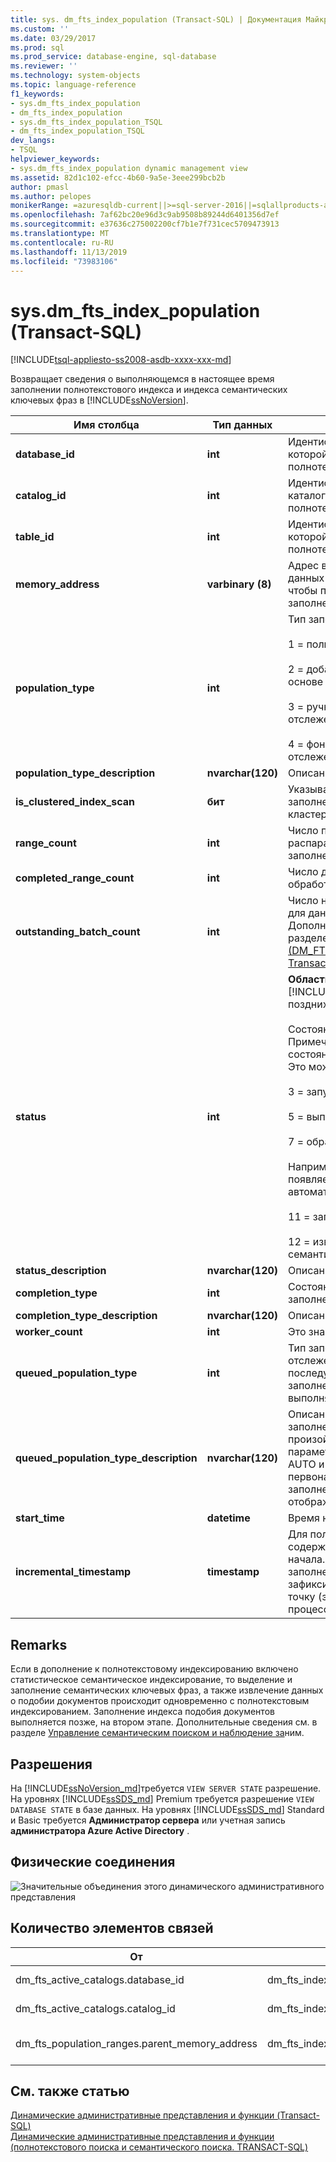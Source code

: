 ```yaml
---
title: sys. dm_fts_index_population (Transact-SQL) | Документация Майкрософт
ms.custom: ''
ms.date: 03/29/2017
ms.prod: sql
ms.prod_service: database-engine, sql-database
ms.reviewer: ''
ms.technology: system-objects
ms.topic: language-reference
f1_keywords:
- sys.dm_fts_index_population
- dm_fts_index_population
- sys.dm_fts_index_population_TSQL
- dm_fts_index_population_TSQL
dev_langs:
- TSQL
helpviewer_keywords:
- sys.dm_fts_index_population dynamic management view
ms.assetid: 82d1c102-efcc-4b60-9a5e-3eee299bcb2b
author: pmasl
ms.author: pelopes
monikerRange: =azuresqldb-current||>=sql-server-2016||=sqlallproducts-allversions||>=sql-server-linux-2017||=azuresqldb-mi-current
ms.openlocfilehash: 7af62bc20e96d3c9ab9508b89244d6401356d7ef
ms.sourcegitcommit: e37636c275002200cf7b1e7f731cec5709473913
ms.translationtype: MT
ms.contentlocale: ru-RU
ms.lasthandoff: 11/13/2019
ms.locfileid: "73983106"
---
```

# <a name="sysdm_fts_index_population-transact-sql"></a>sys.dm_fts_index_population (Transact-SQL)
[!INCLUDE[tsql-appliesto-ss2008-asdb-xxxx-xxx-md](../../includes/tsql-appliesto-ss2008-asdb-xxxx-xxx-md.md)]

  Возвращает сведения о выполняющемся в настоящее время заполнении полнотекстового индекса и индекса семантических ключевых фраз в [!INCLUDE[ssNoVersion](../../includes/ssnoversion-md.md)].  
 
|Имя столбца|Тип данных|Описание|  
|-----------------|---------------|-----------------|  
|**database_id**|**int**|Идентификатор базы данных, в которой содержится заполняемый полнотекстовый индекс.|  
|**catalog_id**|**int**|Идентификатор полнотекстового каталога, в котором содержится полнотекстовый индекс.|  
|**table_id**|**int**|Идентификатор таблицы, в которой содержится заполняемый полнотекстовый индекс.|  
|**memory_address**|**varbinary (8)**|Адрес внутренней структуры данных в памяти, используемый, чтобы представлять активное заполнение.|  
|**population_type**|**int**|Тип заполнения. Это может быть:<br /><br /> 1 = полное заполнение;<br /><br /> 2 = добавочное заполнение на основе отметок времени;<br /><br /> 3 = ручное обновление отслеженных изменений;<br /><br /> 4 = фоновое обновление отслеженных изменений.|  
|**population_type_description**|**nvarchar(120)**|Описание типа заполнения.|  
|**is_clustered_index_scan**|**бит**|Указывает, включает ли заполнение просмотр кластеризованных индексов.|  
|**range_count**|**int**|Число поддиапазонов, на которые распараллелена операция заполнения.|  
|**completed_range_count**|**int**|Число диапазонов, для которых обработка завершена.|  
|**outstanding_batch_count**|**int**|Число необработанных пакетов для данного заполнения. Дополнительные сведения см. в разделе [sys. &#40;DM_FTS_OUTSTANDING_BATCHES Transact-&#41;SQL](../../relational-databases/system-dynamic-management-views/sys-dm-fts-outstanding-batches-transact-sql.md).|  
|**status**|**int**|**Область применения**: [!INCLUDE[ssSQL11](../../includes/sssql11-md.md)] и более поздних версий.<br /><br /> Состояние операции заполнения. Примечание. Некоторые состояния являются временными. Это может быть:<br /><br /> 3 = запускается<br /><br /> 5 = выполняется нормально<br /><br /> 7 = обработка остановлена<br /><br /> Например, это состояние появляется в процессе автоматического слияния.<br /><br /> 11 = заполнение прервано<br /><br /> 12 = извлечение данных о семантическом подобии|  
|**status_description**|**nvarchar(120)**|Описание состояния заполнения.|  
|**completion_type**|**int**|Состояние завершения данного заполнения.|  
|**completion_type_description**|**nvarchar(120)**|Описание типа завершения.|  
|**worker_count**|**int**|Это значение всегда равно 0.|  
|**queued_population_type**|**int**|Тип заполнения на основе отслеженных изменений, которое последует за текущим заполнением, если таковое выполняется.|  
|**queued_population_type_description**|**nvarchar(120)**|Описание следующего заполнения, оно должно произойти. Например, при параметре CHANGE TRACKING = AUTO и в процессе первоначального полного заполнения в этом столбце будет отображаться «Самозаполнение».|  
|**start_time**|**datetime**|Время начала заполнения.|  
|**incremental_timestamp**|**timestamp**|Для полного заполнения содержит отметку времени его начала. Для остальных типов заполнения содержит последнюю зафиксированную контрольную точку (это значение отражает процесс заполнения).|  
  
## <a name="remarks"></a>Remarks  
 Если в дополнение к полнотекстовому индексированию включено статистическое семантическое индексирование, то выделение и заполнение семантических ключевых фраз, а также извлечение данных о подобии документов происходит одновременно с полнотекстовым индексированием. Заполнение индекса подобия документов выполняется позже, на втором этапе. Дополнительные сведения см. в разделе [Управление семантическим поиском и наблюдение за](../../relational-databases/search/manage-and-monitor-semantic-search.md)ним.  
  
## <a name="permissions"></a>Разрешения  

На [!INCLUDE[ssNoVersion_md](../../includes/ssnoversion-md.md)]требуется `VIEW SERVER STATE` разрешение.   
На уровнях [!INCLUDE[ssSDS_md](../../includes/sssds-md.md)] Premium требуется разрешение `VIEW DATABASE STATE` в базе данных. На уровнях [!INCLUDE[ssSDS_md](../../includes/sssds-md.md)] Standard и Basic требуется **Администратор сервера** или учетная запись **администратора Azure Active Directory** .   
  
## <a name="physical-joins"></a>Физические соединения  
 ![Значительные объединения этого динамического административного представления](../../relational-databases/system-dynamic-management-views/media/join-dm-fts-index-population-1.gif "Значительные объединения этого динамического административного представления")  
  
## <a name="relationship-cardinalities"></a>Количество элементов связей  
  
|От|Чтобы|Связь|  
|----------|--------|------------------|  
|dm_fts_active_catalogs.database_id|dm_fts_index_population.database_id|Один к одному|  
|dm_fts_active_catalogs.catalog_id|dm_fts_index_population.catalog_id|Один к одному|  
|dm_fts_population_ranges.parent_memory_address|dm_fts_index_population.memory_address|«многие к одному»|  
  
## <a name="see-also"></a>См. также статью  
 [Динамические административные представления и функции (Transact-SQL)](~/relational-databases/system-dynamic-management-views/system-dynamic-management-views.md)   
 [Динамические административные представления и функции &#40;полнотекстового поиска и семантического поиска. TRANSACT-SQL&#41;](../../relational-databases/system-dynamic-management-views/full-text-and-semantic-search-dynamic-management-views-functions.md)  
  
  

